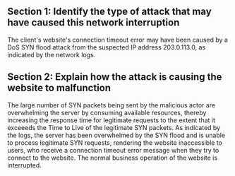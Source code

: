 ## Section 1: Identify the type of attack that may have caused this network interruption
The client's website's connection timeout error may have been caused by a DoS SYN flood attack
from the suspected IP address 203.0.113.0, as indicated by the network logs. 

## Section 2: Explain how the attack is causing the website to malfunction
The large number of SYN packets being sent by the malicious actor are overwhelming the server
by consuming available resources, thereby increasing the response time for legitimate requests to 
the extent that it exceeeds the Time to Live of the legitimate SYN packets. As indicated by the logs,
the server has been overwhelmed by the SYN flood and is unable to process legitimate SYN requests,
rendering the website inaccessible to users, who receive a connection timeout error message when they
try to connect to the website. The normal business operation of the website is interrupted.
